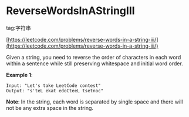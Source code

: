 # ReverseWordsInAStringIII #

tag:字符串

[https://leetcode.com/problems/reverse-words-in-a-string-iii/](https://leetcode.com/problems/reverse-words-in-a-string-iii/)

Given a string, you need to reverse the order of characters in each word within a sentence while still preserving whitespace and initial word order.

**Example 1**:

	Input: "Let's take LeetCode contest"
	Output: "s'teL ekat edoCteeL tsetnoc"

**Note**: In the string, each word is separated by single space and there will not be any extra space in the string.